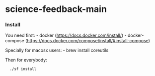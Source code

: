 # science-feedback-main

### Install
  You need first:
    - docker (https://docs.docker.com/install/)
    - docker-compose (https://docs.docker.com/compose/install/#install-compose)

  Specially for macosx users:
    - brew install coreutils

  Then for everybody:

  ```bash
    ./sf install
  ```
